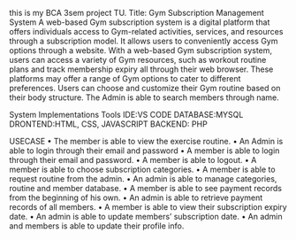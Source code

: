 this is my BCA 3sem project TU. 
Title: Gym Subscription Management System
A web-based Gym subscription system is a digital platform that offers individuals access
to Gym-related activities, services, and resources through a subscription model. It allows
users to conveniently access Gym options through a website.
With a web-based Gym subscription system, users can access a variety of Gym resources,
such as workout routine plans and track membership expiry all through their web browser.
These platforms may offer a range of Gym options to cater to different preferences. Users
can choose and customize their Gym routine based on their body structure.
The Admin is able to search members through name.

System Implementations Tools
IDE:VS CODE
DATABASE:MYSQL
DRONTEND:HTML, CSS, JAVASCRIPT
BACKEND: PHP

USECASE
• The member is able to view the exercise routine.
• An Admin is able to login through their email and password
• A member is able to login through their email and password.
• A member is able to logout.
• A member is able to choose subscription categories.
• A member is able to request routine from the admin.
• An admin is able to manage categories, routine and member database.
• A member is able to see payment records from the beginning of his own.
• An admin is able to retrieve payment records of all members.
• A member is able to view their subscription expiry date.
• An admin is able to update members’ subscription date.
• An admin and members is able to update their profile info.
